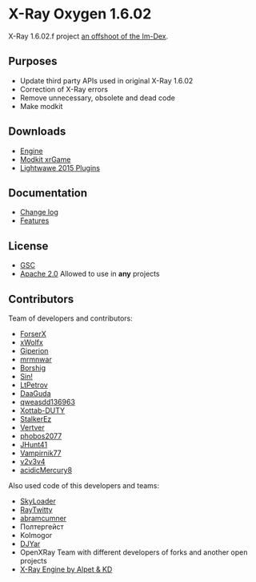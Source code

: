 # X-Ray Oxygen 1.6.02

X-Ray 1.6.02.f project [an offshoot of the Im-Dex](https://github.com/Im-dex/xray-162).

## Purposes

* Update third party APIs used in original X-Ray 1.6.02
* Correction of X-Ray errors
* Remove unnecessary, obsolete and dead code
* Make modkit

## Downloads

* [Engine](https://github.com/xrOxygen/xray-oxygen/releases/)
* [Modkit xrGame](https://github.com/xrOxygen/xray-oxygen/releases/tag/1.6.02.872m)
* [Lightwawe 2015 Plugins](https://github.com/xrOxygen/xray-oxygen/releases/tag/LW_PLGN)

## Documentation

* [Change log](https://github.com/ForserX/FRay-Project/wiki)
* [Features](https://github.com/ForserX/FRay-Project/wiki/Features)

## License

* [GSC](https://github.com/xrOxygen/xray-oxygen/blob/master/LICENSE-GSC.md)
* [Apache 2.0](https://github.com/xrOxygen/xray-oxygen/blob/master/LICENSE-Apache-2.0.md)
Allowed to use in **any** projects

## Contributors

Team of developers and contributors:

* [ForserX](https://github.com/ForserX)
* [xWolfx](https://github.com/phantom1020)
* [Giperion](https://github.com/Giperionn)
* [mrmnwar](https://github.com/mrmnwar)
* [Borshig](https://github.com/Borshig)
* [Sin!](https://github.com/gunslingermod)
* [LtPetrov](https://github.com/LtPetrov)
* [DaaGuda](https://github.com/DaaGuda)
* [qweasdd136963](https://github.com/qweasdd136963)
* [Xottab-DUTY](https://github.com/Xottab-DUTY)
* [StalkerEz](https://github.com/StalkerEz)
* [Vertver](https://github.com/Vertver)
* [phobos2077](https://github.com/phobos2077)
* [JHunt41](https://github.com/JHunt41)
* [Vampirnik77](https://github.com/Vampirnik77)
* [v2v3v4](https://github.com/v2v3v4)
* [acidicMercury8](https://github.com/acidicMercury8)

Also used code of this developers and teams:

* [SkyLoader](https://github.com/SkyLoaderr)
* [RayTwitty](https://github.com/RayTwitty)
* [abramcumner](https://github.com/abramcumner)
* Полтергейст
* Kolmogor
* [DJYar](https://github.com/DJYar)
* OpenXRay Team with different developers of forks and another open projects
* [X-Ray Engine by Alpet & KD](https://xp-dev.com/summary/210311)
